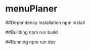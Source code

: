 # menuPlaner

##Dependency installation
npm install

##Building
npm run build

##Running
npm run dev